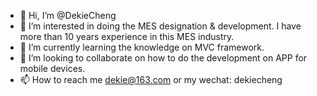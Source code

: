- 👋 Hi, I’m @DekieCheng
- 👀 I’m interested in doing the MES designation & development. I have more than 10 years experience in this MES industry.
- 🌱 I’m currently learning the knowledge on MVC framework.
- 💞️ I’m looking to collaborate on how to do the development on APP for mobile devices.
- 📫 How to reach me dekie@163.com or my wechat: dekiecheng

<!---
DekieCheng/DekieCheng is a ✨ special ✨ repository because its `README.md` (this file) appears on your GitHub profile.
You can click the Preview link to take a look at your changes.
--->
